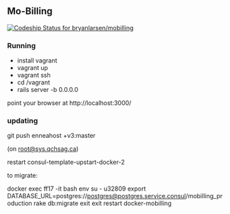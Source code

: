 ## Mo-Billing

[ ![Codeship Status for bryanlarsen/mobilling](https://codeship.com/projects/87c92c00-4cd8-0132-5a34-5a56e8d5bc4a/status)](https://codeship.com/projects/47259)

### Running

* install vagrant
* vagrant up
* vagrant ssh
* cd /vagrant
* rails server -b 0.0.0.0

point your browser at http://localhost:3000/

### updating

git push enneahost +v3:master

(on root@sys.qchsag.ca)

restart consul-template-upstart-docker-2

to migrate:

docker exec ff17 -it bash
env
su - u32809
export DATABASE_URL=postgres://postgres@postgres.service.consul/mobilling_production
rake db:migrate
exit
exit
restart docker-mobilling

